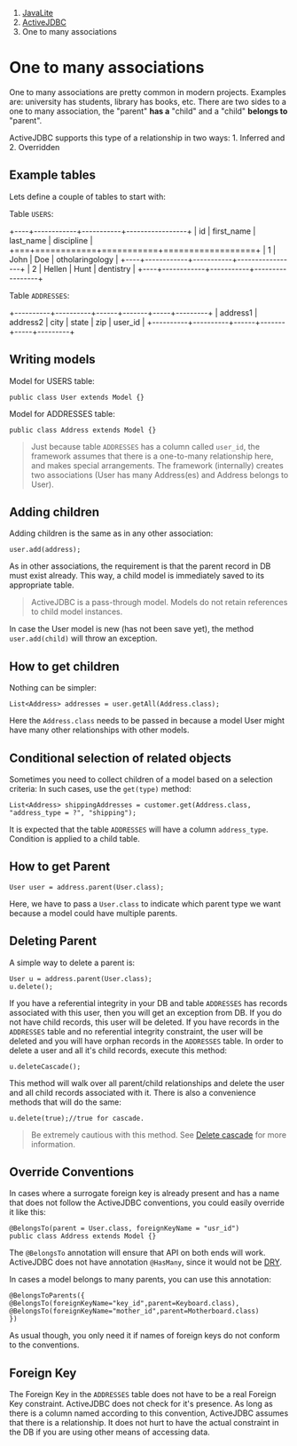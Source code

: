 <ol class=breadcrumb>
   <li><a href=/>JavaLite</a></li>
   <li><a href=/activejdbc>ActiveJDBC</a></li>
   <li class=active>One to many associations</li>
</ol>
<div class=page-header>
   <h1>One to many associations <small></small></h1>
</div>



One to many associations are pretty common in modern projects. Examples are: university has students, library has books, etc.
There are two sides to a one to many association, the "parent" **has a** "child" and a "child" **belongs to** "parent".

ActiveJDBC supports this type of a relationship in two ways: 1. Inferred and 2. Overridden

## Example tables

Lets define a couple of tables to start with:

Table `USERS`:

+----+------------+-----------+-----------------+
| id | first_name | last_name | discipline      |
+===+============+===========+==================+
|  1 | John       | Doe       | otholaringology |
+----+------------+-----------+-----------------+
|  2 | Hellen     | Hunt      | dentistry       | 
+----+------------+-----------+-----------------+


Table `ADDRESSES`:

+----------+----------+------+-------+-----+---------+
| address1 | address2 | city | state | zip | user_id |
+----------+----------+------+-------+-----+---------+


## Writing models

Model for USERS table:

~~~~ {.java}
public class User extends Model {}
~~~~

Model for ADDRESSES table:

~~~~ {.java}
public class Address extends Model {}
~~~~

> Just because table `ADDRESSES` has a column called `user_id`, the framework assumes that there is a one-to-many
> relationship here, and makes special arrangements. The framework (internally) creates two associations
> (User has many Address(es) and Address belongs to User).

## Adding children

Adding children is the same as in any other association:

~~~~ {.java}
user.add(address);
~~~~

As in other associations, the requirement is that the parent record in DB must exist already. This way, a child model
is immediately saved to its appropriate table.

>
> ActiveJDBC is a pass-through model. Models do not retain references to child model instances.
>

In case the User model is new (has not been save yet), the method `user.add(child)` will throw an exception.

## How to get children

Nothing can be simpler:

~~~~ {.java}
List<Address> addresses = user.getAll(Address.class);
~~~~

Here the `Address.class` needs to be passed in because a model User might have many other relationships with other models.

## Conditional selection of related objects

Sometimes you need to collect children of a model based on a selection criteria: In such cases, use the `get(type)` method:

~~~~ {.java}
List<Address> shippingAddresses = customer.get(Address.class, "address_type = ?", "shipping");
~~~~

It is expected that the table `ADDRESSES` will have a column `address_type`. Condition is applied to a child table.

## How to get Parent

~~~~ {.java}
User user = address.parent(User.class);
~~~~

Here, we have to pass a `User.class` to indicate which parent type we want because a model could have multiple parents.

## Deleting Parent

A simple way to delete a parent is:

~~~~ {.java}
User u = address.parent(User.class);
u.delete();
~~~~

If you have a referential integrity in your DB and table `ADDRESSES` has records associated with this user, then
you will get an exception from DB. If you do not have child records, this user will be deleted. If you have records in
the `ADDRESSES` table and no referential integrity constraint, the user will be deleted and you will have orphan
records in the `ADDRESSES` table. In order to delete a user and all it's child records, execute this method:

~~~~ {.java}
u.deleteCascade();
~~~~

This method will walk over all parent/child relationships and delete the user and all child records associated with it.
There is also a convenience methods that will do the same:

~~~~ {.java}
u.delete(true);//true for cascade.
~~~~

>
> Be extremely cautious with this method. See [Delete cascade](delete_cascade) for more information.
>

## Override Conventions

In cases where a surrogate foreign key is already present and has a name that does not follow the ActiveJDBC
conventions, you could easily override it like this:

~~~~ {.java}
@BelongsTo(parent = User.class, foreignKeyName = "usr_id")
public class Address extends Model {}
~~~~

The `@BelongsTo` annotation will ensure that API on both ends will work. ActiveJDBC does not have annotation
`@HasMany`, since it would not be [DRY](http://en.wikipedia.org/wiki/Don't_repeat_yourself).

In cases a model belongs to many parents, you can use this annotation:

~~~~ {.java}
@BelongsToParents({ 
@BelongsTo(foreignKeyName="key_id",parent=Keyboard.class), 
@BelongsTo(foreignKeyName="mother_id",parent=Motherboard.class) 
}) 
~~~~

As usual though, you only need it if names of foreign keys do not conform to the conventions.

## Foreign Key

The Foreign Key in the `ADDRESSES` table does not have to be a real Foreign Key constraint. ActiveJDBC does not check
for it's presence. As long as there is a column named according to this convention, ActiveJDBC assumes that there
is a relationship. It does not hurt to have the actual constraint in the DB if you are using other means of accessing data.

